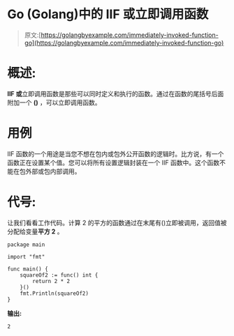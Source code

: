 # Go (Golang)中的 IIF 或立即调用函数

> 原文:[https://golangbyexample.com/immediately-invoked-function-go](https://golangbyexample.com/immediately-invoked-function-go)

# **概述:**

**IIF 或**立即调用函数是那些可以同时定义和执行的函数。通过在函数的尾括号后面附加一个 **()** ，可以立即调用函数。

# **用例**

IIF 函数的一个用途是当您不想在包内或包外公开函数的逻辑时。比方说，有一个函数正在设置某个值。您可以将所有设置逻辑封装在一个 IIF 函数中。这个函数不能在包外部或包内部调用。

# **代号:**

让我们看看工作代码。计算 2 的平方的函数通过在末尾有()立即被调用，返回值被分配给变量**平方 2** 。

```
package main

import "fmt"

func main() {
    squareOf2 := func() int {
        return 2 * 2
    }()
    fmt.Println(squareOf2)
}
```

**输出:**

```
2
```